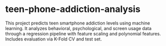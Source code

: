 # teen-phone-addiction-analysis
This project predicts teen smartphone addiction levels using machine learning. It analyzes behavioral, psychological, and screen usage data through a regression pipeline with feature scaling and polynomial features. Includes evaluation via K-Fold CV and test set.
